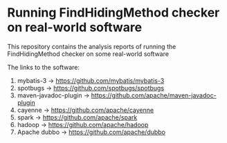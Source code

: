 # Running FindHidingMethod checker on real-world software
This repository contains the analysis reports of running the FindHidingMethod checker on some real-world software

The links to the software:

1) mybatis-3 -> https://github.com/mybatis/mybatis-3 
2) spotbugs -> https://github.com/spotbugs/spotbugs
3) maven-javadoc-plugin -> https://github.com/apache/maven-javadoc-plugin 
4) cayenne -> https://github.com/apache/cayenne
5) spark -> https://github.com/apache/spark 
6) hadoop -> https://github.com/apache/hadoop 
7) Apache dubbo -> https://github.com/apache/dubbo
